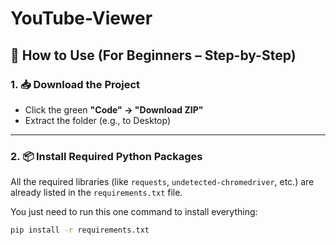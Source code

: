 # YouTube-Viewer

## 🚀 How to Use (For Beginners – Step-by-Step)

### 1. 📥 Download the Project

- Click the green **"Code" → "Download ZIP"**
- Extract the folder (e.g., to Desktop)

---

### 2. 📦 Install Required Python Packages

All the required libraries (like `requests`, `undetected-chromedriver`, etc.) are already listed in the `requirements.txt` file.

You just need to run this one command to install everything:

```bash
pip install -r requirements.txt

